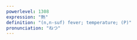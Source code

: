 ```yaml
---
powerlevel: 1308
expression: "熱"
definition: "(n,n-suf) fever; temperature; (P)"
pronunciation: "ねつ"
---
```

